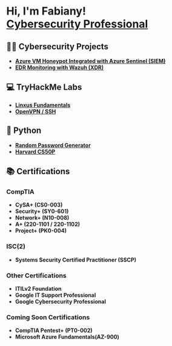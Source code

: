 <h1>Hi, I'm Fabiany! <br/><a href="https://www.linkedin.com/in/fabiany-morales-cs/">Cybersecurity Professional</a></h1>

<h2>👨‍💻 Cybersecurity Projects</h2>

- <b><a href="https://github.com/Fabiany-cs/Azure-VM-Honeypot-Integrated-with-Azure-Sentinel-SIEM-/blob/main/README.md">Azure VM Honeypot Integrated with Azure Sentinel (SIEM)</a></b>
- <b><a href="https://github.com/Fabiany-cs/Wazuh">EDR Monitoring with Wazuh (XDR)</a></b>

<h2>💻 TryHackMe Labs</h2>

- <b><a href="https://github.com/Fabiany-cs/Linux-Fundamentals">Linxus Fundamentals</a></b>
- <b><a href="https://github.com/Fabiany-cs/OpenVPN-SSH">OpenVPN / SSH</a></b>

<h2>🐍 Python</h2>

- <b><a href="https://github.com/Fabiany-cs/Random-Password-Generator">Random Password Generator</a></b>
- <b><a href="https://github.com/Fabiany-cs/Harvard-CS50P">Harvard CS50P</a></b>

## 📚 Certifications 

### CompTIA
- **CySA+ (CS0-003)**
- **Security+ (SY0-601)**
- **Network+ (N10-008)**
- **A+ (220-1101 / 220-1102)**
- **Project+ (PK0-004)**

### ISC(2)
- **Systems Security Certified Practitioner (SSCP)**

### Other Certifications
- **ITILv2 Foundation**
- **Google IT Support Professional**
- **Google Cybersecurity Professional**

### Coming Soon Certifications
- **CompTIA Pentest+ (PT0-002)**
- **Microsoft Azure Fundamentals(AZ-900)**
